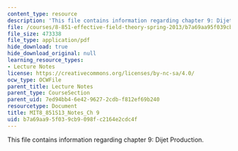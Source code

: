 ```yaml
---
content_type: resource
description: 'This file contains information regarding chapter 9: Dijet Production.'
file: /courses/8-851-effective-field-theory-spring-2013/b7a69aa95f039cb9098fc2164e2cdc4f_MIT8_851S13_DijectProducio.pdf
file_size: 473338
file_type: application/pdf
hide_download: true
hide_download_original: null
learning_resource_types:
- Lecture Notes
license: https://creativecommons.org/licenses/by-nc-sa/4.0/
ocw_type: OCWFile
parent_title: Lecture Notes
parent_type: CourseSection
parent_uid: 7ed94bb4-6e42-9627-2cdb-f812ef69b240
resourcetype: Document
title: MIT8_851S13_Notes_Ch 9
uid: b7a69aa9-5f03-9cb9-098f-c2164e2cdc4f
---
```

This file contains information regarding chapter 9: Dijet Production.